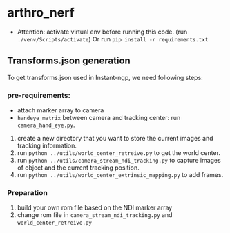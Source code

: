 # arthro_nerf

* Attention: activate virtual env before running this code. 
(run `./venv/Scripts/activate`)
Or run `pip install -r requirements.txt`

## Transforms.json generation 

To get transforms.json used in Instant-ngp, we need following steps:

### pre-requirements:
* attach marker array to camera
* `handeye_matrix` between camera and tracking center: run `camera_hand_eye.py`.

1. create a new directory that you want to store the current images and tracking information.
2. run `python ../utils/world_center_retreive.py` to get the world center.
3. run `python ../utils/camera_stream_ndi_tracking.py` to capture images of object and the current tracking position.
4. run `python ../utils/world_center_extrinsic_mapping.py` to add frames.

### Preparation
1. build your own rom file based on the NDI marker array
2. change rom file in `camera_stream_ndi_tracking.py` and `world_center_retreive.py`